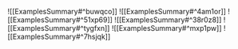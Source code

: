 ![[ExamplesSummary#^buwqco]]
![[ExamplesSummary#^4am1or]]
![[ExamplesSummary#^51xp69]]
![[ExamplesSummary#^38r0z8]]
![[ExamplesSummary#^tygfxn]]
![[ExamplesSummary#^mxp1pw]]
![[ExamplesSummary#^7hsjqk]]